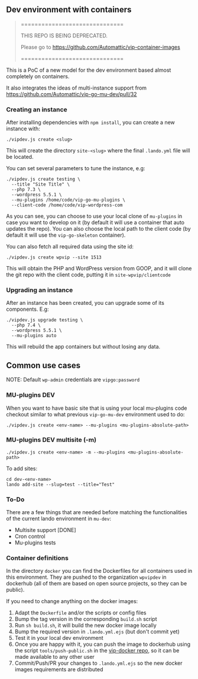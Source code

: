 ## Dev environment with containers

> ==============================
>
> THIS REPO IS BEING DEPRECATED.
>
> Please go to https://github.com/Automattic/vip-container-images
>
> ==============================

This is a PoC of a new model for the dev environment based almost completely on containers.

It also integrates the ideas of multi-instance support from https://github.com/Automattic/vip-go-mu-dev/pull/32

### Creating an instance

After installing dependencies with `npm install`, you can create a new instance with:

```
./vipdev.js create <slug>
```

This will create the directory `site-<slug>` where the final `.lando.yml` file will be located.

You can set several parameters to tune the instance, e.g:

```
./vipdev.js create testing \
  --title "Site Title" \
  --php 7.3 \
  --wordpress 5.5.1 \
  --mu-plugins /home/code/vip-go-mu-plugins \
  --client-code /home/code/vip-wordpress-com
```

As you can see, you can choose to use your local clone of `mu-plugins` in case you want to develop on it (by default it will use a container that auto updates the repo). You can also choose the local path to the client code (by default it will use the `vip-go-skeleton` container).

You can also fetch all required data using the site id:

```
./vipdev.js create wpvip --site 1513
```

This will obtain the PHP and WordPress version from GOOP, and it will clone the git repo with the client code, putting it in `site-wpvip/clientcode`


### Upgrading an instance

After an instance has been created, you can upgrade some of its components. E.g:

```
./vipdev.js upgrade testing \
  --php 7.4 \
  --wordpress 5.5.1 \
  --mu-plugins auto
```

This will rebuild the app containers but without losing any data.


## Common use cases

NOTE: Default `wp-admin` credentials are `vipgo:password`

### MU-plugins DEV

When you want to have basic site that is using your local mu-plugins code checkout similar to what previous `vip-go-mu-dev` environment used to do:

```
./vipdev.js create <env-name> --mu-plugins <mu-plugins-absolute-path>
```

### MU-plugins DEV multisite (-m)

```
./vipdev.js create <env-name> -m --mu-plugins <mu-plugins-absolute-path>
```

To add sites:

```
cd dev-<env-name>
lando add-site --slug=test --title="Test"
```

### To-Do

There are a few things that are needed before matching the functionalities of the current lando environment in `mu-dev`:

- Multisite support [DONE]
- Cron control
- Mu-plugins tests


### Container definitions

In the directory `docker` you can find the Dockerfiles for all containers used in this environment. They are pushed to the organization `wpvipdev` in dockerhub (all of them are based on open source projects, so they can be public).

If you need to change anything on the docker images:
1. Adapt the `Dockerfile` and/or the scripts or config files
1. Bump the tag version in the corresponding `build.sh` script
1. Run `sh build.sh`, it will build the new docker image locally
1. Bump the required version in `.lando.yml.ejs` (but don't commit yet)
1. Test it in your local dev environment
1. Once you are happy with it, you can push the image to dockerhub using the script `tools/push-public.sh` in the [vip-docker repo](https://github.com/Automattic/vip-docker/), so it can be made available to any other user
1. Commit/Push/PR your changes to `.lando.yml.ejs` so the new docker images requirements are distributed

